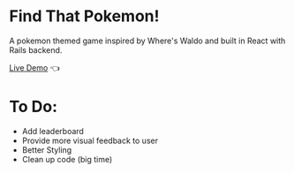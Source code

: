 # Find That Pokemon!

A pokemon themed game inspired by Where's Waldo and built in React with Rails backend.

[Live Demo](https://photo-tagging-app.vercel.app/) 👈

# To Do:

- Add leaderboard
- Provide more visual feedback to user
- Better Styling
- Clean up code (big time)
